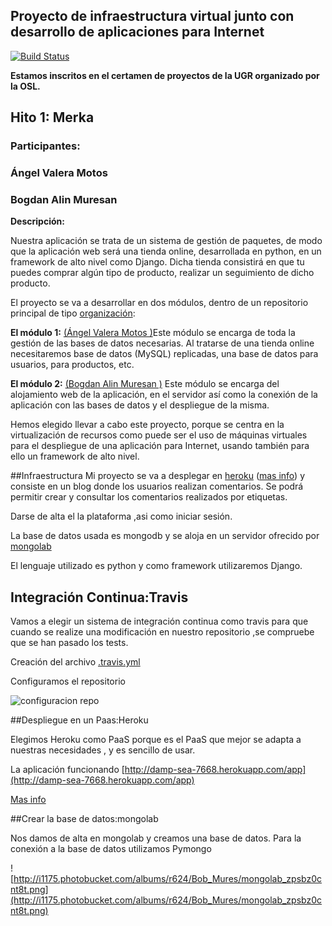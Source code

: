 ## **Proyecto de infraestructura virtual junto con desarrollo de aplicaciones para Internet** ##

[![Build Status](https://travis-ci.org/bogdananas/proyectoIV-modulo2.svg?branch=master)](https://travis-ci.org/bogdananas/proyectoIV-modulo2)

**Estamos inscritos en el certamen de proyectos de la UGR organizado por la OSL.**

## **Hito 1: Merka** ##

### **Participantes:** ###

### Ángel Valera Motos  ###
### Bogdan Alin Muresan ###

**Descripción:**

Nuestra aplicación se trata de un sistema de gestión de paquetes, de modo que la aplicación web será una tienda online, desarrollada en python, en un framework de alto nivel como Django. Dicha tienda consistirá en que tu puedes comprar algún tipo de producto, realizar un seguimiento de dicho producto.

El proyecto se va a desarrollar en dos módulos, dentro de un repositorio principal de  tipo [organización](https://github.com/ProyectoIV-DAI/ProyectoIV-Modulo-Principal.git):

**El módulo 1:**  [(Ángel Valera Motos )](https://github.com/AngelValera/proyectoIV-Modulo-1.git)Este módulo se encarga de toda la gestión de las bases de datos necesarias. Al tratarse de una tienda online necesitaremos base de datos (MySQL) replicadas, una base de datos para usuarios, para productos, etc. 

**El módulo 2:** [(Bogdan Alin Muresan )](https://github.com/bogdananas/proyectoIV-modulo2.git) Este módulo se encarga del alojamiento web de la aplicación, en el servidor así como la conexión de la aplicación con las bases de datos y el despliegue de la misma.

Hemos elegido llevar a cabo este proyecto, porque se centra en la virtualización de recursos como puede ser el uso de máquinas virtuales para el despliegue de una aplicación para Internet, usando también para ello un framework de alto nivel.

##Infraestructura
Mi proyecto se va a desplegar en [heroku](https://www.heroku.com/) ([mas info](https://github.com/bogdananas/proyectoIV-modulo2/blob/master/docs/heroku.md)) y consiste en un  blog donde los usuarios realizan comentarios. Se podrá permitir crear y consultar los comentarios realizados por etiquetas.

Darse de alta el la plataforma ,asi como iniciar sesión.

La base de datos usada es mongodb y se aloja en un servidor ofrecido por [mongolab](https://mongolab.com/) 


El lenguaje utilizado es python y como framework utilizaremos Django.
 


##	Integración Continua:Travis
Vamos a elegir un sistema de integración continua como travis para que cuando se realize una modificación en nuestro repositorio ,se compruebe que se han pasado los tests.

Creación del archivo [.travis.yml](https://github.com/bogdananas/proyectoIV-modulo2/blob/master/.travis.yml)


Configuramos el repositorio

![configuracion repo](http://i1175.photobucket.com/albums/r624/Bob_Mures/travis_repo_zpsfwsw9dis.png)




##Despliegue en un Paas:Heroku

Elegimos Heroku como PaaS porque es el PaaS que mejor se adapta a nuestras necesidades , y es sencillo de usar.

La aplicación funcionando [http://damp-sea-7668.herokuapp.com/app](http://damp-sea-7668.herokuapp.com/app)


[Mas info](https://github.com/bogdananas/proyectoIV-modulo2/blob/master/docs/heroku.md)

##Crear la base de datos:mongolab

Nos damos de alta en mongolab y creamos una base de datos.
Para la conexión a la base de datos utilizamos Pymongo

![http://i1175.photobucket.com/albums/r624/Bob_Mures/mongolab_zpsbz0cnt8t.png](http://i1175.photobucket.com/albums/r624/Bob_Mures/mongolab_zpsbz0cnt8t.png)



